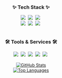 <div align="center">
  <h3>✨ Tech Stack ✨</h3>
  <div>
    <img src="https://img.shields.io/badge/react-20232a.svg?style=for-the-badge&logo=react&logoColor=61DAFB" />&nbsp;
    <img src="https://img.shields.io/badge/next.js-000000.svg?style=for-the-badge&logo=nextdotjs&logoColor=white" />&nbsp;
    <img src="https://img.shields.io/badge/typescript-3178C6.svg?style=for-the-badge&logo=typescript&logoColor=white" />&nbsp;
    <br />
    <img src="https://img.shields.io/badge/javascript-F7DF1E.svg?style=for-the-badge&logo=javascript&logoColor=20232a" />&nbsp;
    <img src="https://img.shields.io/badge/sass-CC6699.svg?style=for-the-badge&logo=sass&logoColor=white" />&nbsp;
    <img src="https://img.shields.io/badge/tailwindcss-06B6D4.svg?style=for-the-badge&logo=tailwindcss&logoColor=white" />&nbsp;
  </div>
  <br />

  <h3>🛠 Tools & Services 🛠</h3>
  <div>
    <img src="https://img.shields.io/badge/vscode-007ACC.svg?style=for-the-badge&logo=visual-studio-code&logoColor=white" />&nbsp;
    <img src="https://img.shields.io/badge/git-F05032.svg?style=for-the-badge&logo=git&logoColor=white" />&nbsp;
    <img src="https://img.shields.io/badge/github-181717.svg?style=for-the-badge&logo=github&logoColor=white" />&nbsp;
    <img src="https://img.shields.io/badge/slack-4A154B.svg?style=for-the-badge&logo=slack&logoColor=white" />&nbsp;
    <img src="https://img.shields.io/badge/notion-000000.svg?style=for-the-badge&logo=notion&logoColor=white" />&nbsp;
  </div>
  <br />

  <div>
    <a href="https://github.com/anuraghazra/github-readme-stats">
      <img src="https://github-readme-stats.vercel.app/api?username=KoreanCow&show_icons=true&theme=radical" alt="GitHub Stats" />
    </a>
    <br />
    <a href="https://github.com/anuraghazra/github-readme-stats">
      <img src="https://github-readme-stats.vercel.app/api/top-langs/?username=KoreanCow&layout=compact&theme=radical" alt="Top Languages" />
    </a>
  </div>
</div>

<!--
**KoreanCow/KoreanCow** is a ✨ _special_ ✨ repository because its `README.md` (this file) appears on your GitHub profile.

Here are some ideas to get you started:

- 🔭 I’m currently working on ...
- 🌱 I’m currently learning ...
- 👯 I’m looking to collaborate on ...
- 🤔 I’m looking for help with ...
- 💬 Ask me about ...
- 📫 How to reach me: ...
- 😄 Pronouns: ...
- ⚡ Fun fact: ...
-->
